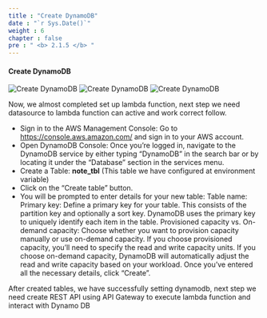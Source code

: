 ```yaml
---
title : "Create DynamoDB"
date : "`r Sys.Date()`"
weight : 6
chapter : false
pre : " <b> 2.1.5 </b> "
---
```



#### Create DynamoDB
![Create DynamoDB](/images/2/CreateLambda10.jpeg?featherlight=false&width=50pc)
![Create DynamoDB](/images/2/CreateLambda11.jpeg?featherlight=false&width=50pc)
![Create DynamoDB](/images/2/CreateLambda12.jpeg?featherlight=false&width=50pc)

Now, we almost completed set up lambda function, next step we need datasource to lambda function can active and work correct follow.

+ Sign in to the AWS Management Console: Go to https://console.aws.amazon.com/ and sign in to your AWS account.
+ Open DynamoDB Console: Once you’re logged in, navigate to the DynamoDB service by either typing “DynamoDB” in the search bar or by locating it under the “Database” section in the services menu.
+ Create a Table: **note_tbl** (This table we have configured at environment variable)
+ Click on the “Create table” button.
+ You will be prompted to enter details for your new table:
Table name:
Primary key: Define a primary key for your table. This consists of the partition key and optionally a sort key. DynamoDB uses the primary key to uniquely identify each item in the table.
Provisioned capacity vs. On-demand capacity: Choose whether you want to provision capacity manually or use on-demand capacity.
If you choose provisioned capacity, you’ll need to specify the read and write capacity units.
If you choose on-demand capacity, DynamoDB will automatically adjust the read and write capacity based on your workload.
Once you’ve entered all the necessary details, click “Create”.

After created tables, we have successfully setting dynamodb, next step we need create REST API using API Gateway to execute lambda function and interact with Dynamo DB
